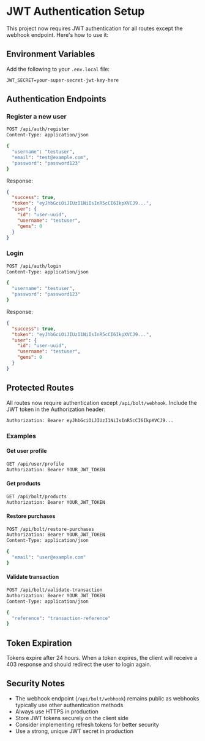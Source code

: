 # JWT Authentication Setup

This project now requires JWT authentication for all routes except the webhook endpoint. Here's how to use it:

## Environment Variables

Add the following to your `.env.local` file:

```env
JWT_SECRET=your-super-secret-jwt-key-here
```

## Authentication Endpoints

### Register a new user

```bash
POST /api/auth/register
Content-Type: application/json

{
  "username": "testuser",
  "email": "test@example.com",
  "password": "password123"
}
```

Response:

```json
{
  "success": true,
  "token": "eyJhbGciOiJIUzI1NiIsInR5cCI6IkpXVCJ9...",
  "user": {
    "id": "user-uuid",
    "username": "testuser",
    "gems": 0
  }
}
```

### Login

```bash
POST /api/auth/login
Content-Type: application/json

{
  "username": "testuser",
  "password": "password123"
}
```

Response:

```json
{
  "success": true,
  "token": "eyJhbGciOiJIUzI1NiIsInR5cCI6IkpXVCJ9...",
  "user": {
    "id": "user-uuid",
    "username": "testuser",
    "gems": 0
  }
}
```

## Protected Routes

All routes now require authentication except `/api/bolt/webhook`. Include the JWT token in the Authorization header:

```bash
Authorization: Bearer eyJhbGciOiJIUzI1NiIsInR5cCI6IkpXVCJ9...
```

### Examples

#### Get user profile

```bash
GET /api/user/profile
Authorization: Bearer YOUR_JWT_TOKEN
```

#### Get products

```bash
GET /api/bolt/products
Authorization: Bearer YOUR_JWT_TOKEN
```

#### Restore purchases

```bash
POST /api/bolt/restore-purchases
Authorization: Bearer YOUR_JWT_TOKEN
Content-Type: application/json

{
  "email": "user@example.com"
}
```

#### Validate transaction

```bash
POST /api/bolt/validate-transaction
Authorization: Bearer YOUR_JWT_TOKEN
Content-Type: application/json

{
  "reference": "transaction-reference"
}
```

## Token Expiration

Tokens expire after 24 hours. When a token expires, the client will receive a 403 response and should redirect the user to login again.

## Security Notes

- The webhook endpoint (`/api/bolt/webhook`) remains public as webhooks typically use other authentication methods
- Always use HTTPS in production
- Store JWT tokens securely on the client side
- Consider implementing refresh tokens for better security
- Use a strong, unique JWT secret in production
